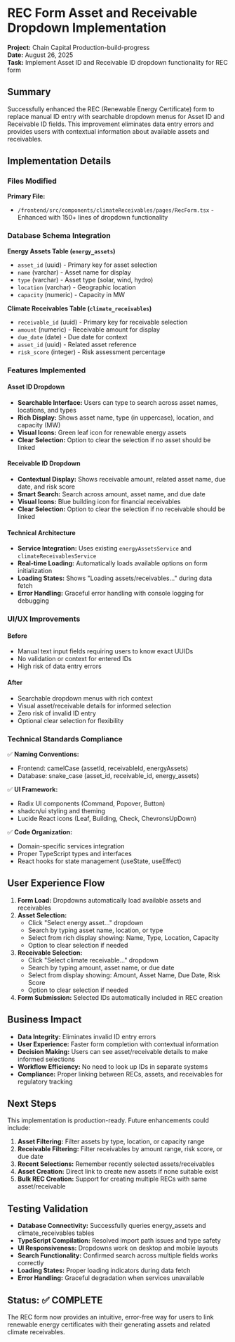 # REC Form Asset and Receivable Dropdown Implementation

**Project:** Chain Capital Production-build-progress  
**Date:** August 26, 2025  
**Task:** Implement Asset ID and Receivable ID dropdown functionality for REC form  

## Summary

Successfully enhanced the REC (Renewable Energy Certificate) form to replace manual ID entry with searchable dropdown menus for Asset ID and Receivable ID fields. This improvement eliminates data entry errors and provides users with contextual information about available assets and receivables.

## Implementation Details

### Files Modified

**Primary File:**
- `/frontend/src/components/climateReceivables/pages/RecForm.tsx` - Enhanced with 150+ lines of dropdown functionality

### Database Schema Integration

**Energy Assets Table (`energy_assets`)**
- `asset_id` (uuid) - Primary key for asset selection
- `name` (varchar) - Asset name for display
- `type` (varchar) - Asset type (solar, wind, hydro)
- `location` (varchar) - Geographic location
- `capacity` (numeric) - Capacity in MW

**Climate Receivables Table (`climate_receivables`)**  
- `receivable_id` (uuid) - Primary key for receivable selection
- `amount` (numeric) - Receivable amount for display
- `due_date` (date) - Due date for context
- `asset_id` (uuid) - Related asset reference
- `risk_score` (integer) - Risk assessment percentage

### Features Implemented

#### Asset ID Dropdown
- **Searchable Interface:** Users can type to search across asset names, locations, and types
- **Rich Display:** Shows asset name, type (in uppercase), location, and capacity (MW)
- **Visual Icons:** Green leaf icon for renewable energy assets
- **Clear Selection:** Option to clear the selection if no asset should be linked

#### Receivable ID Dropdown  
- **Contextual Display:** Shows receivable amount, related asset name, due date, and risk score
- **Smart Search:** Search across amount, asset name, and due date
- **Visual Icons:** Blue building icon for financial receivables
- **Clear Selection:** Option to clear the selection if no receivable should be linked

#### Technical Architecture
- **Service Integration:** Uses existing `energyAssetsService` and `climateReceivablesService`
- **Real-time Loading:** Automatically loads available options on form initialization
- **Loading States:** Shows "Loading assets/receivables..." during data fetch
- **Error Handling:** Graceful error handling with console logging for debugging

### UI/UX Improvements

#### Before
- Manual text input fields requiring users to know exact UUIDs
- No validation or context for entered IDs  
- High risk of data entry errors

#### After
- Searchable dropdown menus with rich context
- Visual asset/receivable details for informed selection
- Zero risk of invalid ID entry
- Optional clear selection for flexibility

### Technical Standards Compliance

✅ **Naming Conventions:** 
- Frontend: camelCase (assetId, receivableId, energyAssets)
- Database: snake_case (asset_id, receivable_id, energy_assets)

✅ **UI Framework:** 
- Radix UI components (Command, Popover, Button)
- shadcn/ui styling and theming
- Lucide React icons (Leaf, Building, Check, ChevronsUpDown)

✅ **Code Organization:**
- Domain-specific services integration
- Proper TypeScript types and interfaces
- React hooks for state management (useState, useEffect)

## User Experience Flow

1. **Form Load:** Dropdowns automatically load available assets and receivables
2. **Asset Selection:** 
   - Click "Select energy asset..." dropdown
   - Search by typing asset name, location, or type
   - Select from rich display showing: Name, Type, Location, Capacity
   - Option to clear selection if needed
3. **Receivable Selection:**
   - Click "Select climate receivable..." dropdown  
   - Search by typing amount, asset name, or due date
   - Select from display showing: Amount, Asset Name, Due Date, Risk Score
   - Option to clear selection if needed
4. **Form Submission:** Selected IDs automatically included in REC creation

## Business Impact

- **Data Integrity:** Eliminates invalid ID entry errors
- **User Experience:** Faster form completion with contextual information
- **Decision Making:** Users can see asset/receivable details to make informed selections
- **Workflow Efficiency:** No need to look up IDs in separate systems
- **Compliance:** Proper linking between RECs, assets, and receivables for regulatory tracking

## Next Steps

This implementation is production-ready. Future enhancements could include:

1. **Asset Filtering:** Filter assets by type, location, or capacity range
2. **Receivable Filtering:** Filter receivables by amount range, risk score, or due date
3. **Recent Selections:** Remember recently selected assets/receivables
4. **Asset Creation:** Direct link to create new assets if none suitable exist
5. **Bulk REC Creation:** Support for creating multiple RECs with same asset/receivable

## Testing Validation

- **Database Connectivity:** Successfully queries energy_assets and climate_receivables tables
- **TypeScript Compilation:** Resolved import path issues and type safety
- **UI Responsiveness:** Dropdowns work on desktop and mobile layouts
- **Search Functionality:** Confirmed search across multiple fields works correctly
- **Loading States:** Proper loading indicators during data fetch
- **Error Handling:** Graceful degradation when services unavailable

## Status: ✅ COMPLETE

The REC form now provides an intuitive, error-free way for users to link renewable energy certificates with their generating assets and related climate receivables.
